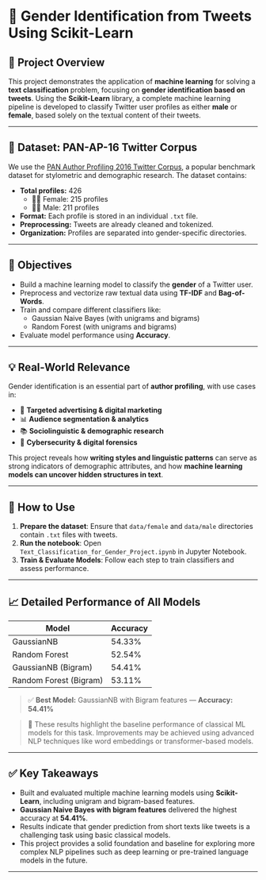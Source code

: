 # 🧠 Gender Identification from Tweets Using Scikit-Learn

## 📌 Project Overview

This project demonstrates the application of **machine learning** for solving a **text classification** problem, focusing on **gender identification based on tweets**. Using the **Scikit-Learn** library, a complete machine learning pipeline is developed to classify Twitter user profiles as either **male** or **female**, based solely on the textual content of their tweets.

---

## 📂 Dataset: PAN-AP-16 Twitter Corpus

We use the [PAN Author Profiling 2016 Twitter Corpus](http://pan.webis.de/clef16/pan16-web/author-profiling.html), a popular benchmark dataset for stylometric and demographic research. The dataset contains:

- **Total profiles:** 426  
  - 👩‍🦰 Female: 215 profiles  
  - 👨‍🦱 Male: 211 profiles  
- **Format:** Each profile is stored in an individual `.txt` file.  
- **Preprocessing:** Tweets are already cleaned and tokenized.  
- **Organization:** Profiles are separated into gender-specific directories.

---

## 🎯 Objectives

- Build a machine learning model to classify the **gender** of a Twitter user.
- Preprocess and vectorize raw textual data using **TF-IDF** and **Bag-of-Words**.
- Train and compare different classifiers like:
  - Gaussian Naive Bayes (with unigrams and bigrams)
  - Random Forest (with unigrams and bigrams)
- Evaluate model performance using **Accuracy**.

---

## 💡 Real-World Relevance

Gender identification is an essential part of **author profiling**, with use cases in:

- 🎯 **Targeted advertising & digital marketing**
- 📊 **Audience segmentation & analytics**
- 📚 **Sociolinguistic & demographic research**
- 🔐 **Cybersecurity & digital forensics**

This project reveals how **writing styles and linguistic patterns** can serve as strong indicators of demographic attributes, and how **machine learning models can uncover hidden structures in text**.

---

## 🧪 How to Use

1. **Prepare the dataset**: Ensure that `data/female` and `data/male` directories contain `.txt` files with tweets.
2. **Run the notebook**: Open `Text_Classification_for_Gender_Project.ipynb` in Jupyter Notebook.
3. **Train & Evaluate Models**: Follow each step to train classifiers and assess performance.

---

## 📈 Detailed Performance of All Models

| Model                  | Accuracy |
|------------------------|----------|
| GaussianNB             | 54.33%   |
| Random Forest          | 52.54%   |
| GaussianNB (Bigram)    | 54.41%   |
| Random Forest (Bigram) | 53.11%   |

> ✅ **Best Model:** GaussianNB with Bigram features — **Accuracy: 54.41%**

> 📌 These results highlight the baseline performance of classical ML models for this task. Improvements may be achieved using advanced NLP techniques like word embeddings or transformer-based models.

---

## ✅ Key Takeaways

- Built and evaluated multiple machine learning models using **Scikit-Learn**, including unigram and bigram-based features.
- **Gaussian Naive Bayes with bigram features** delivered the highest accuracy at **54.41%**.
- Results indicate that gender prediction from short texts like tweets is a challenging task using basic classical models.
- This project provides a solid foundation and baseline for exploring more complex NLP pipelines such as deep learning or pre-trained language models in the future.

---



